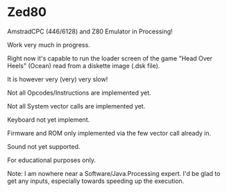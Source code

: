 # Zed80

AmstradCPC (446/6128) and Z80 Emulator in Processing!

Work very much in progress.

Right now it's capable to run the loader screen of the game "Head Over Heels" (Ocean) read from a diskette image (.dsk file).

It is however very (very) very slow!

Not all Opcodes/Instructions are implemented yet.

Not all System vector calls are implemented yet.

Keyboard not yet implement.

Firmware and ROM only implemented via the few vector call already in.

Sound not yet supported.

For educational purposes only.

Note: I am nowhere near a Software/Java.Processing expert. I'd be glad to get any inputs, especially towards speeding up the execution.
